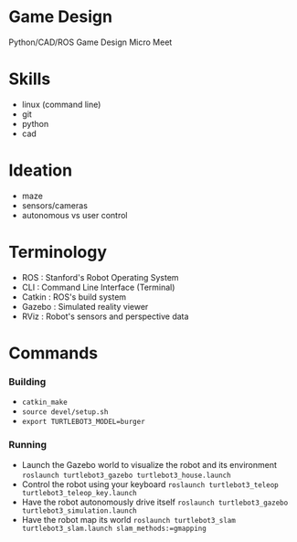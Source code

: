 # Game Design
Python/CAD/ROS Game Design Micro Meet

# Skills
- linux (command line)
- git
- python
- cad

# Ideation
- maze
- sensors/cameras
- autonomous vs user control

# Terminology
- ROS : Stanford's Robot Operating System
- CLI : Command Line Interface (Terminal)
- Catkin : ROS's build system
- Gazebo : Simulated reality viewer
- RViz : Robot's sensors and perspective data

# Commands
### Building
- `catkin_make`
- `source devel/setup.sh`
- `export TURTLEBOT3_MODEL=burger`

### Running
- Launch the Gazebo world to visualize the robot and its environment
    `roslaunch turtlebot3_gazebo turtlebot3_house.launch`
- Control the robot using your keyboard
    `roslaunch turtlebot3_teleop turtlebot3_teleop_key.launch`
- Have the robot autonomously drive itself
    `roslaunch turtlebot3_gazebo turtlebot3_simulation.launch`
- Have the robot map its world
    `roslaunch turtlebot3_slam turtlebot3_slam.launch slam_methods:=gmapping`
